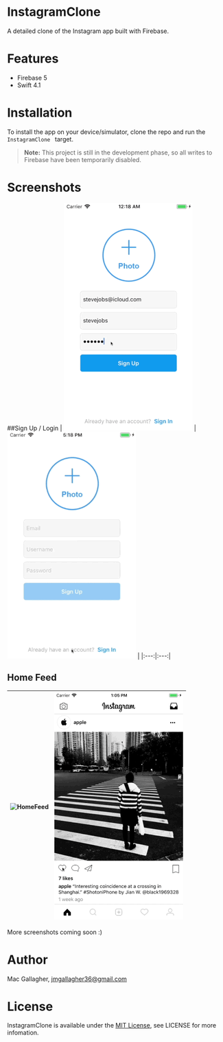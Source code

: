 # InstagramClone
A detailed clone of the Instagram app built with Firebase.

# Features
* Firebase 5
* Swift 4.1

# Installation
To install the app on your device/simulator, clone the repo and run the `InstagramClone ` target. 

> **Note:** This project is still in the development phase, so all writes to Firebase have been temporarily disabled.

# Screenshots

##Sign Up / Login
| ![SignUp](Images/sign_up.gif) | ![SignIn](Images/sign_in.gif) | 
|:---:|:---:|

## Home Feed
| ![HomeFeed](Images/home_feed.gif) | ![SignIn](Images/comment.gif) | 
|:---:|:---:|

More screenshots coming soon :)

# Author
Mac Gallagher, jmgallagher36@gmail.com

# License
InstagramClone is available under the [MIT License](LICENSE), see LICENSE for more infomation.
